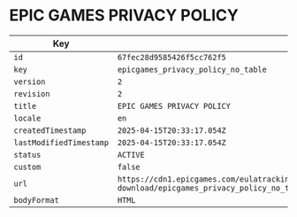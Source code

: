 # EPIC GAMES PRIVACY POLICY

| Key | Value |
| --- | ----- |
| `id` | `67fec28d9585426f5cc762f5` |
| `key` | `epicgames_privacy_policy_no_table` |
| `version` | `2` |
| `revision` | `2` |
| `title` | `EPIC GAMES PRIVACY POLICY` |
| `locale` | `en` |
| `createdTimestamp` | `2025-04-15T20:33:17.054Z` |
| `lastModifiedTimestamp` | `2025-04-15T20:33:17.054Z` |
| `status` | `ACTIVE` |
| `custom` | `false` |
| `url` | `https://cdn1.epicgames.com/eulatracking-download/epicgames_privacy_policy_no_table/en/v2/r2/fa1bef3bfb284fe9603a44681788ae29.pdf` |
| `bodyFormat` | `HTML` |
